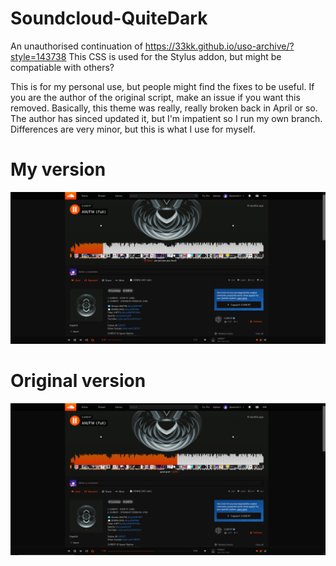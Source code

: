 # Soundcloud-QuiteDark
An unauthorised continuation of https://33kk.github.io/uso-archive/?style=143738
This CSS is used for the Stylus addon, but might be compatiable with others?

This is for my personal use, but people might find the fixes to be useful. If you are the author of the original script, make an issue if you want this removed.
Basically, this theme was really, really broken back in April or so. The author has sinced updated it, but I'm impatient so I run my own branch. Differences are very minor, but this is what I use for myself.

# My version
![My version](https://raw.githubusercontent.com/BanementI/Soundcloud-QuiteDark/main/quitedark-new.png)

# Original version
![Original version](https://raw.githubusercontent.com/BanementI/Soundcloud-QuiteDark/main/quitedark-orig.png)
